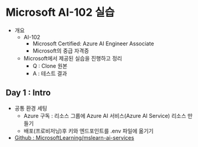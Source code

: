 # Microsoft AI-102 실습

- 개요
  - AI-102
    - Microsoft Certified: Azure AI Engineer Associate
    - Microsoft의 중급 자격증
  - Microsoft에서 제공된 실습을 진행하고 정리
    - Q : Clone 원본
    - A : 테스트 결과

## Day 1 : Intro

- 공통 환경 세팅
  - Azure 구독 : 리소스 그룹에 Azure AI 서비스(Azure AI Service) 리소스 만들기
  - 배포(프로비저닝)후 키와 엔드포인트를 .env 파일에 옮기기
- [Github : MicrosoftLearning/mslearn-ai-services](https://github.com/MicrosoftLearning/mslearn-ai-services)
